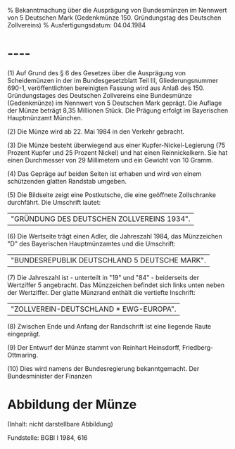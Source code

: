 % Bekanntmachung über die Ausprägung von Bundesmünzen im Nennwert von 5 Deutschen Mark (Gedenkmünze 150. Gründungstag des Deutschen Zollvereins)
% Ausfertigungsdatum: 04.04.1984
 
# ----

(1) Auf Grund des § 6 des Gesetzes über die Ausprägung von Scheidemünzen in der im Bundesgesetzblatt Teil III, Gliederungsnummer 690-1, veröffentlichten bereinigten Fassung wird aus Anlaß des 150. Gründungstages des Deutschen Zollvereins eine Bundesmünze (Gedenkmünze) im Nennwert von 5 Deutschen Mark geprägt. Die Auflage der Münze beträgt 8,35 Millionen Stück. Die Prägung erfolgt im Bayerischen Hauptmünzamt München.

(2) Die Münze wird ab 22. Mai 1984 in den Verkehr gebracht.

(3) Die Münze besteht überwiegend aus einer Kupfer-Nickel-Legierung (75 Prozent Kupfer und 25 Prozent Nickel) und hat einen Reinnickelkern. Sie hat einen Durchmesser von 29 Millimetern und ein Gewicht von 10 Gramm.

(4) Das Gepräge auf beiden Seiten ist erhaben und wird von einem schützenden glatten Randstab umgeben.

(5) Die Bildseite zeigt eine Postkutsche, die eine geöffnete Zollschranke durchfährt. Die Umschrift lautet:  

|                                            |
|:------------------------------------------:|
| "GRÜNDUNG DES DEUTSCHEN ZOLLVEREINS 1934". |

(6) Die Wertseite trägt einen Adler, die Jahreszahl 1984, das Münzzeichen "D" des Bayerischen Hauptmünzamtes und die Umschrift:  

|                                               |
|:---------------------------------------------:|
| "BUNDESREPUBLIK DEUTSCHLAND 5 DEUTSCHE MARK". |

(7) Die Jahreszahl ist - unterteilt in "19" und "84" - beiderseits der Wertziffer 5 angebracht. Das Münzzeichen befindet sich links unten neben der Wertziffer. Der glatte Münzrand enthält die vertiefte Inschrift:  

|                                         |
|:---------------------------------------:|
| "ZOLLVEREIN-DEUTSCHLAND \* EWG-EUROPA". |

(8) Zwischen Ende und Anfang der Randschrift ist eine liegende Raute eingeprägt.

(9) Der Entwurf der Münze stammt von Reinhart Heinsdorff, Friedberg-Ottmaring.

(10) Dies wird namens der Bundesregierung bekanntgemacht. 
Der Bundesminister der Finanzen

# Abbildung der Münze

(Inhalt: nicht darstellbare Abbildung)  

Fundstelle: BGBl I 1984, 616
